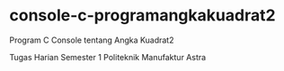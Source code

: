 # console-c-programangkakuadrat2
Program C Console tentang Angka Kuadrat2

Tugas Harian Semester 1 Politeknik Manufaktur Astra
